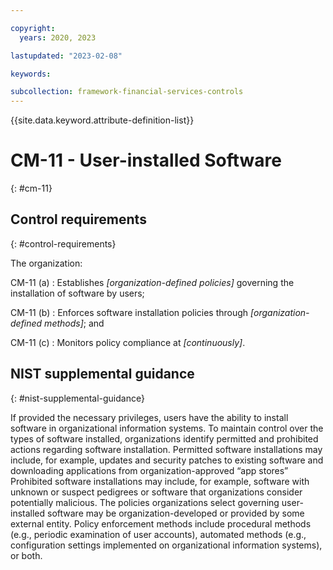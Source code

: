 ```yaml
---

copyright:
  years: 2020, 2023

lastupdated: "2023-02-08"

keywords:

subcollection: framework-financial-services-controls
---
```


{{site.data.keyword.attribute-definition-list}}

               
# CM-11 - User-installed Software
{: #cm-11}

## Control requirements
{: #control-requirements}

The organization:

CM-11 (a)
    : Establishes _[organization-defined policies]_ governing the installation of software by users;

CM-11 (b)
    : Enforces software installation policies through _[organization-defined methods]_; and

CM-11 (c)
    : Monitors policy compliance at _[continuously]_.

## NIST supplemental guidance
{: #nist-supplemental-guidance}

If provided the necessary privileges, users have the ability to install software in organizational information systems. To maintain control over the types of software installed, organizations identify permitted and prohibited actions regarding software installation. Permitted software installations may include, for example, updates and security patches to existing software and downloading applications from organization-approved “app stores” Prohibited software installations may include, for example, software with unknown or suspect pedigrees or software that organizations consider potentially malicious. The policies organizations select governing user-installed software may be organization-developed or provided by some external entity. Policy enforcement methods include procedural methods (e.g., periodic examination of user accounts), automated methods (e.g., configuration settings implemented on organizational information systems), or both.





